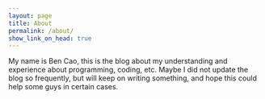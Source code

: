 ```yaml
---
layout: page
title: About
permalink: /about/
show_link_on_head: true
---
```


My name is Ben Cao, this is the blog about my understanding and experience about programming, coding, etc.
Maybe I did not update the blog so frequently, but will keep on writing something, and hope this could help some guys in certain cases.


